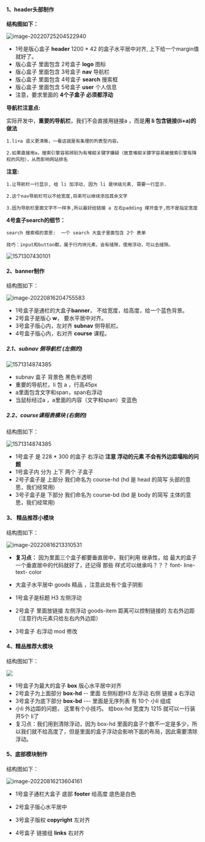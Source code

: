 #### 1、header头部制作

**结构图如下：**

![image-20220725204522940](https://could-img.oss-cn-hangzhou.aliyuncs.com/202207252045086.png)

- 1号是版心盒子 **header**  1200 *  42 的盒子水平居中对齐, 上下给一个margin值就好了。
- 版心盒子 里面包含 2号盒子 **logo** 图标
- 版心盒子 里面包含 3号盒子 **nav** 导航栏
- 版心盒子 里面包含 4号盒子 **search** 搜索框
- 版心盒子 里面包含 5号盒子 **user** 个人信息
- 注意，要求里面的 **4个子盒子 必须都浮动**

**导航栏注意点:**

实际开发中，**重要的导航栏**，我们不会直接用链接a ，而是**用 li  包含链接(li+a)的做法**

	1.li+a 语义更清晰，一看这就是有条理的列表型内容。
	
	2.如果直接用a，搜索引擎容易辨别为有堆砌关键字嫌疑（故意堆砌关键字容易被搜索引擎有降权的风险），从而影响网站排名

**注意:** 

	1.让导航栏一行显示, 给 li 加浮动, 因为 li 是块级元素, 需要一行显示.
	
	2.这个nav导航栏可以不给宽度,将来可以继续添加其余文字
	
	3.因为导航栏里面文字不一样多,所以最好给链接 a 左右padding 撑开盒子,而不是指定宽度 

**4号盒子search的细节：**

	search 搜索框的意思:  一个 search 大盒子里面包含 2个 表单
	
	技巧：input和button都，属于行内块元素，会有缝隙，使用浮动，可以去缝隙。

![1571307430101](https://img-blog.csdnimg.cn/img_convert/91a4f1dc6d409abd91a63a99286ae967.png)

#### 2、banner制作

结构图如下：

![image-20220816204755583](https://could-img.oss-cn-hangzhou.aliyuncs.com/202208162048037.png)

- 1号盒子是通栏的大盒子**banner**， 不给宽度，给高度，给一个蓝色背景。
- 2号盒子是版心 **w**， 要水平居中对齐。
- 3号盒子版心内，左对齐 **subnav** 侧导航栏。
- 4号盒子版心内，右对齐  **course** 课程。

##### 2.1、subnav 侧导航栏 (左侧的)

![1571314874385](https://img-blog.csdnimg.cn/img_convert/f0034e9ac466cdd9c3e5b494a38c08d2.png)   

- subnav 盒子 背景色 黑色半透明
- 重要的导航栏，li 包 a ，行高45px
- a里面包含文字和span，span右浮动
- 当鼠标经过a ，a里面的内容（文字和span）变蓝色



##### 2.2、course课程表模块 (右侧的)

结构图如下：

![1571314874385](https://img-blog.csdnimg.cn/img_convert/f0034e9ac466cdd9c3e5b494a38c08d2.png)

- 1号盒子 是  228 * 300 的盒子 右浮动  **注意 浮动的元素 不会有外边距塌陷的问题**
- 1号盒子内 分为 上下 两个 子盒子
- 2号子盒子是 上部分  我们命名为 course-hd    (hd  是  head  的简写 头部的意思，我们经常用)
- 3号子盒子是 下部分  我们命名为 course-bd    (bd  是  body  的简写 主体的意思，我们经常用)

#### 3、 精品推荐小模块

结构图如下：

![image-20220816213310531](https://could-img.oss-cn-hangzhou.aliyuncs.com/202208162133628.png)

- **复习点：**  因为里面三个盒子都要垂直居中，我们利用 继承性，给 最大的盒子 一个垂直居中的代码就好了，还记得 那些 样式可以继承吗？？？ font-  line-  text- color

  

- 大盒子水平居中 goods  精品 ，注意此处有个盒子阴影

- 1号盒子是标题 H3  左侧浮动

- 2号盒子 里面放链接  左侧浮动  goods-item    距离可以控制链接的 左右外边距（注意行内元素只给左右内外边距）

- 3号盒子 右浮动 mod 修改

#### 4、精品推荐大模块

结构图如下：

![](https://could-img.oss-cn-hangzhou.aliyuncs.com/202208162135108.png)

- 1号盒子为最大的盒子 **box**  版心水平居中对齐
- 2号盒子为上面部分 **box-hd**  -- 里面   左侧标题H3 左浮动   右侧 链接 a 右浮动
- 3号盒子为底下部分 **box-bd** --- 里面是无序列表 有 10个 小li 组成
- 小li 外边距的问题， 这里有个小技巧。  给box-hd 宽度为 1215 就可以一行装开5个 li了
- 复习点：我们用到清除浮动，因为 box-hd 里面的盒子个数不一定是多少，所以我们就不给高度了，但是里面的盒子浮动会影响下面的布局，因此需要清除浮动。

####  5、底部模块制作

结构图如下：

![image-20220816213604161](https://could-img.oss-cn-hangzhou.aliyuncs.com/202208162136148.png)

- 1号盒子通栏大盒子 底部 **footer**  给高度  底色是白色

- 2号盒子版心水平居中

- 3号盒子版权 **copyright**  左对齐 

- 4号盒子 链接组 **links**  右对齐